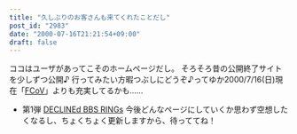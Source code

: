 ```yaml
---
title: "久しぶりのお客さんも来てくれたことだし"
post_id: "2983"
date: "2000-07-16T21:21:54+09:00"
draft: false
---
```



ココはユーザがあってこそのホームページだし。 そろそろ昔の公開終了サイトを少しずつ公開♪ 行ってみたい方暇つぶしにどうぞ♪ってゆか2000/7/16(日)現在「[FCoV](/tag/FCoV)」よりも充実してるかも……

  * 第1弾 [DECLINEd BBS RINGs](/tag/declined)
今後どんなページにしていくか思わず空想したくなるし、ちょくちょく更新しますから、待っててね！
